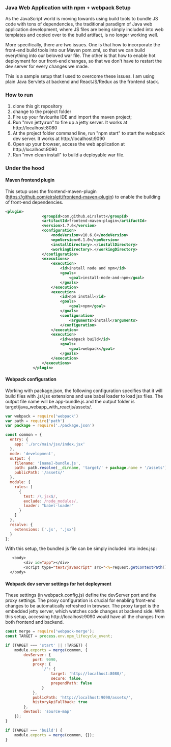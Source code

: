 ### Java Web Application with npm + webpack Setup

As the JavaScript world is moving towards using build tools to bundle JS code with tons of dependencies, the traditional paradigm of Java web application development, where JS files are being simply included into  web templates and copied over to the build artifact, is no longer working well. 

More specifically, there are two issues. One is that how to incorporate the front-end build tools into our Maven pom.xml, so that we can build everything into our beloved war file.  The other is that how to enable hot deployment for our front-end changes, so that we don't have to restart the dev server for every changes we made.

This is a sample setup that I used to overcome these issues. I am using plain Java Servlets at backend and ReactJS/Redux as the frontend stack.

### How to run

1. clone this git repository
2. change to the project folder
3. Fire up your faviourite IDE and import the maven project;
4. Run "mvn jetty:run" to fire up a jetty server.  It works at http://localhost:8080
5. At the project folder command line, run "npm start" to start the webpack dev server. It works at http://localhost:9090
6. Open up your browser, access the web application at http://localhost:9090
7. Run "mvn clean install" to build a deployable war file.

### Under the hood

#### Maven frontend plugin

This setup uses the frontend-maven-plugin (https://github.com/eirslett/frontend-maven-plugin) to enable the building of front-end dependencies. 

```xml
<plugin>
				<groupId>com.github.eirslett</groupId>
				<artifactId>frontend-maven-plugin</artifactId>
				<version>1.7.6</version>
				<configuration>
					<nodeVersion>v10.6.0</nodeVersion>
					<npmVersion>6.1.0</npmVersion>
					<installDirectory>.</installDirectory>
					<workingDirectory>.</workingDirectory>
				</configuration>
				<executions>
					<execution>
						<id>install node and npm</id>
						<goals>
							<goal>install-node-and-npm</goal>
						</goals>
					</execution>
					<execution>
						<id>npm install</id>
						<goals>
							<goal>npm</goal>
						</goals>
						<configuration>
							<arguments>install</arguments>
						</configuration>
					</execution>
					<execution>
						<id>webpack build</id>
						<goals>
							<goal>webpack</goal>
						</goals>
					</execution>
				</executions>
			</plugin>
```

#### Webpack configuration

Working with package.json, the following configuration specifies that it will build files with .js/.jsx extensions and use babel loader to load jsx files. The output file name will be app-bundle.js and the output folder is target/java_webapp_with_reactjs/assets/.

```js
var webpack = require('webpack')
var path = require('path')
var package = require('./package.json')

const common = {
  entry: {
    app: './src/main/jsx/index.jsx'
  },
  mode: 'development',
  output: {
    filename: '[name]-bundle.js',
    path: path.resolve(__dirname, 'target/' + package.name + '/assets'),
    publicPath: '/assets/'
  },
  module: {
    rules: [
      {
        test: /\.jsx$/,
        exclude: /node_modules/,
        loader: "babel-loader"
      }
    ]
  },
  resolve: {
    extensions: ['.js', '.jsx']
  }
};
```

With this setup,  the bundled js file can be simply included into index.jsp: 

```jsp
   <body>
        <div id="app"></div>
        <script type="text/javascript" src="<%=request.getContextPath()%>/assets/app-bundle.js"></script>
  </body>
```



#### Webpack dev server settings for hot deployment

These settings (in  webpack.config.js) define the devServer port and the proxy settings. The proxy configuration is crucial for enabling front-end changes to be automatically refreshed in browser. The proxy target is the embedded jetty server, which watches code changes at backend side. With this setup, accessing http://localhost:9090 would have all the changes from both frontend and backend. 

```js
const merge = require('webpack-merge');
const TARGET = process.env.npm_lifecycle_event;

if (TARGET === 'start' || !TARGET) {
    module.exports = merge(common, {
        devServer: {
            port: 9090,
            proxy: {
                '/': {
                    target: 'http://localhost:8080/',
                    secure: false,
                    prependPath: false
                }
            },
            publicPath: 'http://localhost:9090/assets/',
            historyApiFallback: true
        },
        devtool: 'source-map'
    });
}

if (TARGET === 'build') {
    module.exports = merge(common, {});
}

```



